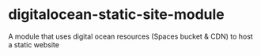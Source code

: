 # digitalocean-static-site-module
A module that uses digital ocean resources (Spaces bucket &amp; CDN) to host a static website
